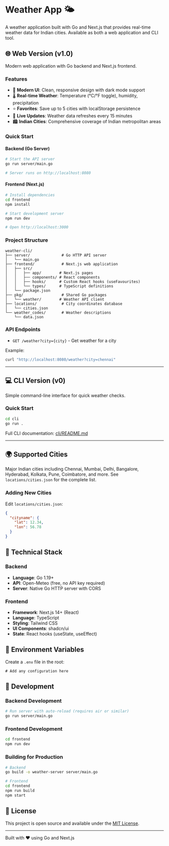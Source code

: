 # Weather App 🌤️

A weather application built with Go and Next.js that provides real-time weather data for Indian cities. Available as both a web application and CLI tool.

## 🌐 Web Version (v1.0)

Modern web application with Go backend and Next.js frontend.

### Features
- 🎨 **Modern UI**: Clean, responsive design with dark mode support
- 🌡️ **Real-time Weather**: Temperature (°C/°F toggle), humidity, precipitation
- ⭐ **Favorites**: Save up to 5 cities with localStorage persistence
- 🔄 **Live Updates**: Weather data refreshes every 15 minutes
- 🏙️ **Indian Cities**: Comprehensive coverage of Indian metropolitan areas

### Quick Start

#### Backend (Go Server)
```bash
# Start the API server
go run server/main.go

# Server runs on http://localhost:8080
```

#### Frontend (Next.js)
```bash
# Install dependencies
cd frontend
npm install

# Start development server
npm run dev

# Open http://localhost:3000
```

### Project Structure
```
weather-cli/
├── server/              # Go HTTP API server
│   └── main.go
├── frontend/            # Next.js web application
│   ├── src/
│   │   ├── app/        # Next.js pages
│   │   ├── components/ # React components
│   │   ├── hooks/      # Custom React hooks (useFavourites)
│   │   └── types/      # TypeScript definitions
│   └── package.json
├── pkg/                 # Shared Go packages
│   └── weather/        # Weather API client
├── locations/           # City coordinates database
│   └── cities.json
└── weather_codes/       # Weather descriptions
    └── data.json
```

### API Endpoints
- `GET /weather?city={city}` - Get weather for a city

Example:
```bash
curl "http://localhost:8080/weather?city=chennai"
```

---

## 💻 CLI Version (v0)

Simple command-line interface for quick weather checks.

### Quick Start
```bash
cd cli
go run .
```

Full CLI documentation: [cli/README.md](cli/README.md)

---

## 🌍 Supported Cities

Major Indian cities including Chennai, Mumbai, Delhi, Bangalore, Hyderabad, Kolkata, Pune, Coimbatore, and more. See `locations/cities.json` for the complete list.

### Adding New Cities
Edit `locations/cities.json`:
```json
{
  "cityname": {
    "lat": 12.34,
    "lon": 56.78
  }
}
```

## 🔧 Technical Stack

### Backend
- **Language**: Go 1.19+
- **API**: Open-Meteo (free, no API key required)
- **Server**: Native Go HTTP server with CORS

### Frontend
- **Framework**: Next.js 14+ (React)
- **Language**: TypeScript
- **Styling**: Tailwind CSS
- **UI Components**: shadcn/ui
- **State**: React hooks (useState, useEffect)

## 📝 Environment Variables

Create a `.env` file in the root:
```env
# Add any configuration here
```

## 🚀 Development

### Backend Development
```bash
# Run server with auto-reload (requires air or similar)
go run server/main.go
```

### Frontend Development
```bash
cd frontend
npm run dev
```

### Building for Production
```bash
# Backend
go build -o weather-server server/main.go

# Frontend
cd frontend
npm run build
npm start
```

## 📄 License

This project is open source and available under the [MIT License](LICENSE).

---

Built with ❤️ using Go and Next.js
